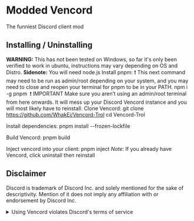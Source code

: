 # Modded Vencord


The funniest Discord client mod


## Installing / Uninstalling

**WARNING:** This has not been tested on Windows, so far it's only been verified to work in ubuntu, instructions may vary depending on OS and Distro.
**Sidenote:** You will need node.js
Install pnpm: 
:exclamation: This next command may need to be run as admin/root depending on your system, and you may need to close and
reopen your terminal for pnpm to be in your PATH. 
npm i -g pnpm
 :exclamation: IMPORTANT Make sure you aren’t using an admin/root terminal from here onwards. It will mess up your Discord
Vencord instance and you will most likely have to reinstall. 
Clone Vencord: 
git clone https://github.com/WhakEi/Vencord-Trol
cd Vencord-Trol

Install dependencies: 
pnpm install --frozen-lockfile

Build Vencord: 
pnpm build

Inject vencord into your client: 
pnpm inject
_Note:_ If you already have Vencord, click uninstall then reinstall


## Disclaimer

Discord is trademark of Discord Inc. and solely mentioned for the sake of descriptivity.
Mention of it does not imply any affiliation with or endorsement by Discord Inc.

<details>
<summary>Using Vencord violates Discord's terms of service</summary>

Client modifications are against Discord’s Terms of Service.

However, Discord is pretty indifferent about them and there are no known cases of users getting banned for using client mods! So you should generally be fine as long as you don’t use any plugins that implement abusive behaviour. But no worries, all inbuilt plugins are safe to use!

Regardless, if your account is very important to you and it getting disabled would be a disaster for you, you should probably not use any client mods (not exclusive to Vencord), just to be safe

Additionally, make sure not to post screenshots with Vencord in a server where you might get banned for it

</details>
